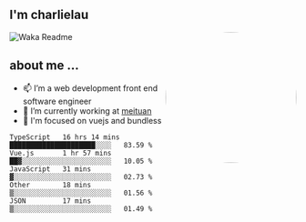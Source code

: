 
<h2>I'm charlielau</h2>
<img align='right' style="border-radius:50%" src="https://avatars1.githubusercontent.com/u/44078251?s=460&u=6b4f1c257663e44063b0b6a21c9c94f45bcfdcc7&v=4" width="230">

![Waka Readme](https://github.com/CharlieLau/charlielau/workflows/Waka%20Readme/badge.svg)

## about me ...
- 📫 I’m a web development front end software engineer
- 🔭 I’m currently working at  <a href="https://www.meituan.com">meituan</a>
- 🔭 I'm focused on vuejs and bundless

<!-- <p align="center">
  <a href="https://github.com/charlielau" class="rich-diff-level-one">
    <img src="https://github-readme-stats.vercel.app/api?username=charlielau&title_color=333&text_color=777" alt="CharlieLau" >
  </a>
</p> -->

<!--START_SECTION:waka-->
```text
TypeScript   16 hrs 14 mins  █████████████████████░░░░   83.59 % 
Vue.js       1 hr 57 mins    ██▓░░░░░░░░░░░░░░░░░░░░░░   10.05 % 
JavaScript   31 mins         ▓░░░░░░░░░░░░░░░░░░░░░░░░   02.73 % 
Other        18 mins         ▒░░░░░░░░░░░░░░░░░░░░░░░░   01.56 % 
JSON         17 mins         ▒░░░░░░░░░░░░░░░░░░░░░░░░   01.49 % 
```
<!--END_SECTION:waka-->
